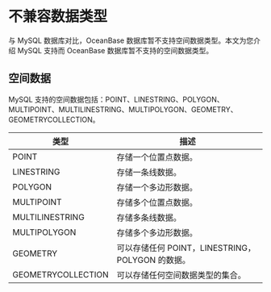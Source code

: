 # 不兼容数据类型

与 MySQL 数据库对比，OceanBase 数据库暂不支持空间数据类型。本文为您介绍 MySQL 支持而 OceanBase 数据库暂不支持的空间数据类型。

## 空间数据

MySQL 支持的空间数据包括：POINT、LINESTRING、POLYGON、MULTIPOINT、MULTILINESTRING、MULTIPOLYGON、GEOMETRY、GEOMETRYCOLLECTION。

|         类型         |                  描述                  |
|--------------------|--------------------------------------|
| POINT              | 存储一个位置点数据。                           |
| LINESTRING         | 存储一条线数据。                             |
| POLYGON            | 存储一个多边形数据。                           |
| MULTIPOINT         | 存储多个位置点数据。                           |
| MULTILINESTRING    | 存储多条线数据。                             |
| MULTIPOLYGON       | 存储多个多边形数据。                           |
| GEOMETRY           | 可以存储任何 POINT，LINESTRING，POLYGON 的数据。 |
| GEOMETRYCOLLECTION | 可以存储任何空间数据类型的集合。                     |
